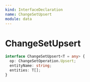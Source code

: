 ```yaml
---
kind: InterfaceDeclaration
name: ChangeSetUpsert
module: data
---
```


# ChangeSetUpsert

```ts
interface ChangeSetUpsert<T = any> {
  op: ChangeSetOperation.Upsert;
  entityName: string;
  entities: T[];
}
```
